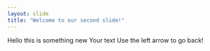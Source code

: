 ```yaml
---
layout: slide
title: "Welcome to our second slide!"
---
```


Hello this is something new
Your text
Use the left arrow to go back!
